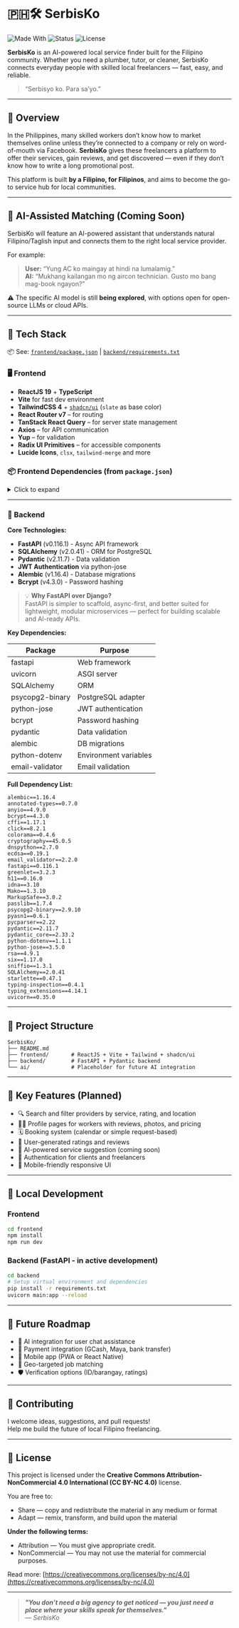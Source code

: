 # 🇵🇭🛠️ SerbisKo

![Made With](https://img.shields.io/badge/made%20with-love-red)
![Status](https://img.shields.io/badge/status-learning-blue)
![License](https://img.shields.io/badge/license-CC%20BY--NC%204.0-lightgrey)


**SerbisKo** is an AI-powered local service finder built for the Filipino community. Whether you need a plumber, tutor, or cleaner, SerbisKo connects everyday people with skilled local freelancers — fast, easy, and reliable.

> “Serbisyo ko. Para sa’yo.”

---

## 📌 Overview

In the Philippines, many skilled workers don’t know how to market themselves online unless they’re connected to a company or rely on word-of-mouth via Facebook. **SerbisKo** gives these freelancers a platform to offer their services, gain reviews, and get discovered — even if they don’t know how to write a long promotional post.

This platform is built **by a Filipino, for Filipinos**, and aims to become the go-to service hub for local communities.

---

## 🧠 AI-Assisted Matching (Coming Soon)

SerbisKo will feature an AI-powered assistant that understands natural Filipino/Taglish input and connects them to the right local service provider.

For example:

> **User:** “Yung AC ko maingay at hindi na lumalamig.”  
> **AI:** “Mukhang kailangan mo ng aircon technician. Gusto mo bang mag-book ngayon?”

⚠️ The specific AI model is still **being explored**, with options open for open-source LLMs or cloud APIs.

---

## 🧰 Tech Stack

📦 See: [`frontend/package.json`](./frontend/package.json) | [`backend/requirements.txt`](./backend/requirements.txt)

### 🖥️ Frontend

- **ReactJS 19** + **TypeScript**
- **Vite** for fast dev environment
- **TailwindCSS 4** + [`shadcn/ui`](https://ui.shadcn.com/) (`slate` as base color)
- **React Router v7** – for routing
- **TanStack React Query** – for server state management
- **Axios** – for API communication
- **Yup** – for validation
- **Radix UI Primitives** – for accessible components
- **Lucide Icons**, `clsx`, `tailwind-merge` and more

### 📦 Frontend Dependencies (from `package.json`)

<details>
<summary>Click to expand</summary>

```json
{
  "dependencies": {
    "@radix-ui/react-alert-dialog": "^1.1.14",
    "@radix-ui/react-avatar": "^1.1.10",
    "@radix-ui/react-checkbox": "^1.3.2",
    "@radix-ui/react-dialog": "^1.1.14",
    "@radix-ui/react-dropdown-menu": "^2.1.15",
    "@radix-ui/react-label": "^2.1.7",
    "@radix-ui/react-radio-group": "^1.3.7",
    "@radix-ui/react-select": "^2.2.5",
    "@radix-ui/react-separator": "^1.1.7",
    "@radix-ui/react-slot": "^1.2.3",
    "@radix-ui/react-switch": "^1.2.5",
    "@radix-ui/react-tabs": "^1.1.12",
    "@radix-ui/react-tooltip": "^1.2.7",
    "@tanstack/react-query": "^5.82.0",
    "axios": "^1.10.0",
    "class-variance-authority": "^0.7.1",
    "clsx": "^2.1.1",
    "date-fns": "^4.1.0",
    "leaflet": "^1.9.4",
    "lucide-react": "^0.525.0",
    "react": "^19.1.0",
    "react-day-picker": "^9.8.0",
    "react-dom": "^19.1.0",
    "react-icons": "^5.5.0",
    "react-leaflet": "^5.0.0",
    "react-router-dom": "^7.6.3",
    "tailwind-merge": "^3.3.1",
    "tailwindcss": "^4.1.11",
    "yup": "^1.6.1"
  }
}

```
</details>

---

### 🔧 Backend 

**Core Technologies:**
- **FastAPI** (v0.116.1) - Async API framework
- **SQLAlchemy** (v2.0.41) - ORM for PostgreSQL
- **Pydantic** (v2.11.7) - Data validation
- **JWT Authentication** via python-jose
- **Alembic** (v1.16.4) - Database migrations
- **Bcrypt** (v4.3.0) - Password hashing

> 💡 **Why FastAPI over Django?**  
> FastAPI is simpler to scaffold, async-first, and better suited for lightweight, modular microservices — perfect for building scalable and AI-ready APIs.

**Key Dependencies:**

| Package | Purpose |
|---------|---------|
| fastapi | Web framework |
| uvicorn | ASGI server |
| SQLAlchemy | ORM |
| psycopg2-binary | PostgreSQL adapter |
| python-jose | JWT authentication |
| bcrypt | Password hashing |
| pydantic | Data validation |
| alembic | DB migrations |
| python-dotenv | Environment variables |
| email-validator | Email validation |

**Full Dependency List:**
```text
alembic==1.16.4
annotated-types==0.7.0
anyio==4.9.0
bcrypt==4.3.0
cffi==1.17.1
click==8.2.1
colorama==0.4.6
cryptography==45.0.5
dnspython==2.7.0
ecdsa==0.19.1
email_validator==2.2.0
fastapi==0.116.1
greenlet==3.2.3
h11==0.16.0
idna==3.10
Mako==1.3.10
MarkupSafe==3.0.2
passlib==1.7.4
psycopg2-binary==2.9.10
pyasn1==0.6.1
pycparser==2.22
pydantic==2.11.7
pydantic_core==2.33.2
python-dotenv==1.1.1
python-jose==3.5.0
rsa==4.9.1
six==1.17.0
sniffio==1.3.1
SQLAlchemy==2.0.41
starlette==0.47.1
typing-inspection==0.4.1
typing_extensions==4.14.1
uvicorn==0.35.0

```

---

## 📁 Project Structure

```text
SerbisKo/
├── README.md
├── frontend/       # ReactJS + Vite + Tailwind + shadcn/ui
├── backend/        # FastAPI + Pydantic backend 
└── ai/             # Placeholder for future AI integration
```

---

## 🔑 Key Features (Planned)

- 🔍 Search and filter providers by service, rating, and location  
- 🧑‍🔧 Profile pages for workers with reviews, photos, and pricing  
- 🗓️ Booking system (calendar or simple request-based)  
- 💬 User-generated ratings and reviews  
- 🧠 AI-powered service suggestion (coming soon)  
- 🔐 Authentication for clients and freelancers  
- 📱 Mobile-friendly responsive UI  

---

## 🧪 Local Development

### Frontend

```bash
cd frontend
npm install
npm run dev
```

### Backend (FastAPI - in active development)

```bash
cd backend
# Setup virtual environment and dependencies
pip install -r requirements.txt
uvicorn main:app --reload
```

---

## 🚀 Future Roadmap

- 🤖 AI integration for user chat assistance  
- 💸 Payment integration (GCash, Maya, bank transfer)  
- 📱 Mobile app (PWA or React Native)  
- 📍 Geo-targeted job matching  
- 🛡️ Verification options (ID/barangay, ratings)  

---

## 🤝 Contributing

I welcome ideas, suggestions, and pull requests!  
Help me build the future of local Filipino freelancing.

---

## 📄 License

This project is licensed under the **Creative Commons Attribution-NonCommercial 4.0 International (CC BY-NC 4.0)** license.

You are free to:
- Share — copy and redistribute the material in any medium or format
- Adapt — remix, transform, and build upon the material

**Under the following terms:**
- Attribution — You must give appropriate credit.
- NonCommercial — You may not use the material for commercial purposes.

Read more: [https://creativecommons.org/licenses/by-nc/4.0](https://creativecommons.org/licenses/by-nc/4.0)

---

>  _**"You don’t need a big agency to get noticed — you just need a place where your skills speak for themselves."**_  
> — *SerbisKo*
